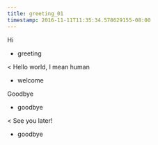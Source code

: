 ```yaml
---
title: greeting_01
timestamp: 2016-11-11T11:35:34.578629155-08:00
---
```


Hi
* greeting

< Hello world, I mean human
* welcome

Goodbye
* goodbye

< See you later!
* goodbye
